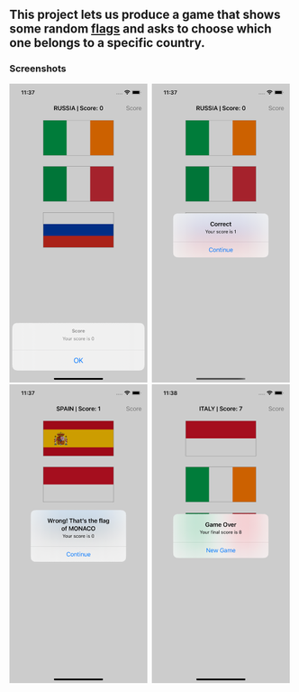 ## This project lets us produce a game that shows some random [flags](https://github.com/deathlezz/100-Days-of-Swift/tree/main/02-Project2/Project2-Guess-the-Flag/Assets.xcassets) and asks to choose which one belongs to a specific country.

### Screenshots

<img src="https://github.com/deathlezz/100-Days-of-Swift/blob/main/02-Project2/Screenshots/Screenshot1.png" width=245> ‎ <img src="https://github.com/deathlezz/100-Days-of-Swift/blob/main/02-Project2/Screenshots/Screenshot2.png" width=245> ‎ <img src="https://github.com/deathlezz/100-Days-of-Swift/blob/main/02-Project2/Screenshots/Screenshot3.png" width=245> ‎ <img src="https://github.com/deathlezz/100-Days-of-Swift/blob/main/02-Project2/Screenshots/Screenshot4.png" width=245>
